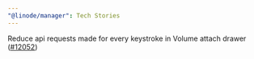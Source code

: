 ```yaml
---
"@linode/manager": Tech Stories
---
```


Reduce api requests made for every keystroke in Volume attach drawer ([#12052](https://github.com/linode/manager/pull/12052))
